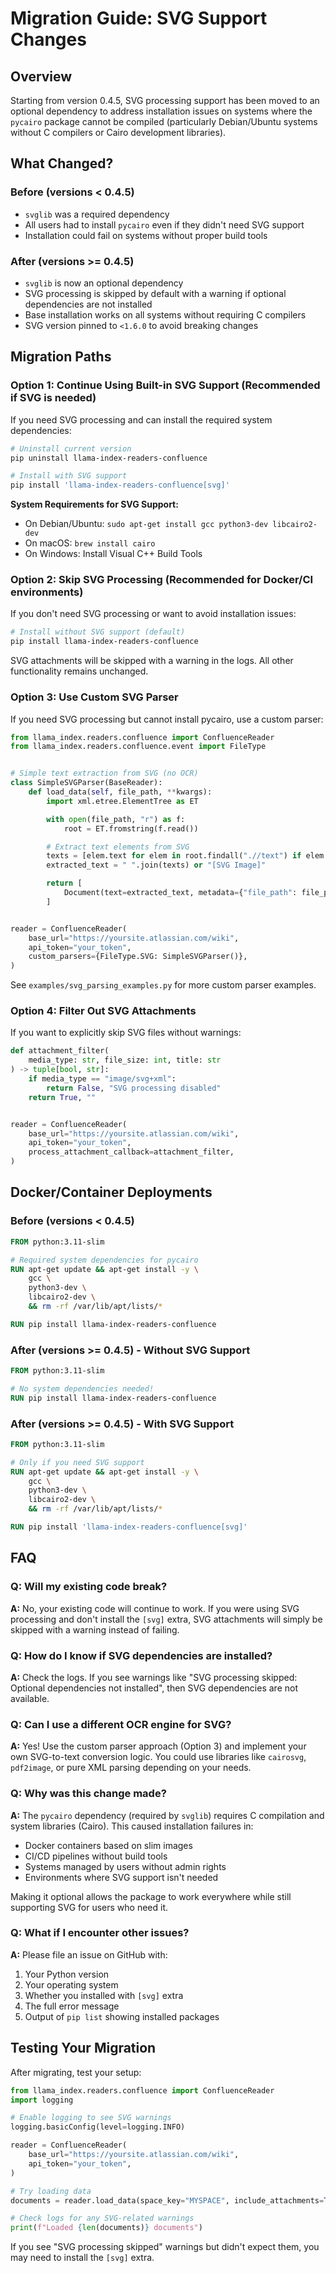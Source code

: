 # Migration Guide: SVG Support Changes

## Overview

Starting from version 0.4.5, SVG processing support has been moved to an optional dependency to address installation issues on systems where the `pycairo` package cannot be compiled (particularly Debian/Ubuntu systems without C compilers or Cairo development libraries).

## What Changed?

### Before (versions < 0.4.5)

- `svglib` was a required dependency
- All users had to install `pycairo` even if they didn't need SVG support
- Installation could fail on systems without proper build tools

### After (versions >= 0.4.5)

- `svglib` is now an optional dependency
- SVG processing is skipped by default with a warning if optional dependencies are not installed
- Base installation works on all systems without requiring C compilers
- SVG version pinned to `<1.6.0` to avoid breaking changes

## Migration Paths

### Option 1: Continue Using Built-in SVG Support (Recommended if SVG is needed)

If you need SVG processing and can install the required system dependencies:

```bash
# Uninstall current version
pip uninstall llama-index-readers-confluence

# Install with SVG support
pip install 'llama-index-readers-confluence[svg]'
```

**System Requirements for SVG Support:**

- On Debian/Ubuntu: `sudo apt-get install gcc python3-dev libcairo2-dev`
- On macOS: `brew install cairo`
- On Windows: Install Visual C++ Build Tools

### Option 2: Skip SVG Processing (Recommended for Docker/CI environments)

If you don't need SVG processing or want to avoid installation issues:

```bash
# Install without SVG support (default)
pip install llama-index-readers-confluence
```

SVG attachments will be skipped with a warning in the logs. All other functionality remains unchanged.

### Option 3: Use Custom SVG Parser

If you need SVG processing but cannot install pycairo, use a custom parser:

```python
from llama_index.readers.confluence import ConfluenceReader
from llama_index.readers.confluence.event import FileType


# Simple text extraction from SVG (no OCR)
class SimpleSVGParser(BaseReader):
    def load_data(self, file_path, **kwargs):
        import xml.etree.ElementTree as ET

        with open(file_path, "r") as f:
            root = ET.fromstring(f.read())

        # Extract text elements from SVG
        texts = [elem.text for elem in root.findall(".//text") if elem.text]
        extracted_text = " ".join(texts) or "[SVG Image]"

        return [
            Document(text=extracted_text, metadata={"file_path": file_path})
        ]


reader = ConfluenceReader(
    base_url="https://yoursite.atlassian.com/wiki",
    api_token="your_token",
    custom_parsers={FileType.SVG: SimpleSVGParser()},
)
```

See `examples/svg_parsing_examples.py` for more custom parser examples.

### Option 4: Filter Out SVG Attachments

If you want to explicitly skip SVG files without warnings:

```python
def attachment_filter(
    media_type: str, file_size: int, title: str
) -> tuple[bool, str]:
    if media_type == "image/svg+xml":
        return False, "SVG processing disabled"
    return True, ""


reader = ConfluenceReader(
    base_url="https://yoursite.atlassian.com/wiki",
    api_token="your_token",
    process_attachment_callback=attachment_filter,
)
```

## Docker/Container Deployments

### Before (versions < 0.4.5)

```dockerfile
FROM python:3.11-slim

# Required system dependencies for pycairo
RUN apt-get update && apt-get install -y \
    gcc \
    python3-dev \
    libcairo2-dev \
    && rm -rf /var/lib/apt/lists/*

RUN pip install llama-index-readers-confluence
```

### After (versions >= 0.4.5) - Without SVG Support

```dockerfile
FROM python:3.11-slim

# No system dependencies needed!
RUN pip install llama-index-readers-confluence
```

### After (versions >= 0.4.5) - With SVG Support

```dockerfile
FROM python:3.11-slim

# Only if you need SVG support
RUN apt-get update && apt-get install -y \
    gcc \
    python3-dev \
    libcairo2-dev \
    && rm -rf /var/lib/apt/lists/*

RUN pip install 'llama-index-readers-confluence[svg]'
```

## FAQ

### Q: Will my existing code break?

**A:** No, your existing code will continue to work. If you were using SVG processing and don't install the `[svg]` extra, SVG attachments will simply be skipped with a warning instead of failing.

### Q: How do I know if SVG dependencies are installed?

**A:** Check the logs. If you see warnings like "SVG processing skipped: Optional dependencies not installed", then SVG dependencies are not available.

### Q: Can I use a different OCR engine for SVG?

**A:** Yes! Use the custom parser approach (Option 3) and implement your own SVG-to-text conversion logic. You could use libraries like `cairosvg`, `pdf2image`, or pure XML parsing depending on your needs.

### Q: Why was this change made?

**A:** The `pycairo` dependency (required by `svglib`) requires C compilation and system libraries (Cairo). This caused installation failures in:

- Docker containers based on slim images
- CI/CD pipelines without build tools
- Systems managed by users without admin rights
- Environments where SVG support isn't needed

Making it optional allows the package to work everywhere while still supporting SVG for users who need it.

### Q: What if I encounter other issues?

**A:** Please file an issue on GitHub with:

1. Your Python version
2. Your operating system
3. Whether you installed with `[svg]` extra
4. The full error message
5. Output of `pip list` showing installed packages

## Testing Your Migration

After migrating, test your setup:

```python
from llama_index.readers.confluence import ConfluenceReader
import logging

# Enable logging to see SVG warnings
logging.basicConfig(level=logging.INFO)

reader = ConfluenceReader(
    base_url="https://yoursite.atlassian.com/wiki",
    api_token="your_token",
)

# Try loading data
documents = reader.load_data(space_key="MYSPACE", include_attachments=True)

# Check logs for any SVG-related warnings
print(f"Loaded {len(documents)} documents")
```

If you see "SVG processing skipped" warnings but didn't expect them, you may need to install the `[svg]` extra.
